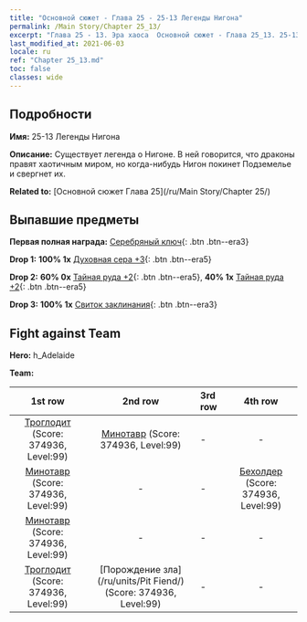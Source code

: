```yaml
---
title: "Основной сюжет - Глава 25 - 25-13 Легенды Нигона"
permalink: /Main Story/Chapter 25_13/
excerpt: "Глава 25 - 13. Эра хаоса  Основной сюжет - Глава 25_13. 25-13 Легенды Нигона"
last_modified_at: 2021-06-03
locale: ru
ref: "Chapter 25_13.md"
toc: false
classes: wide
---
```


## Подробности

 **Имя:** 25-13 Легенды Нигона

 **Описание:** Существует легенда о Нигоне. В ней говорится, что драконы правят хаотичным миром, но когда-нибудь Нигон покинет Подземелье и свергнет их.

 **Related to:** [Основной сюжет Глава 25](/ru/Main Story/Chapter 25/)

## Выпавшие предметы

 **Первая полная награда:** [Серебряный ключ](/ItemsRU/con_693/){: .btn .btn--era3}

 **Drop 1:** **100% 1x** [Духовная сера +3](/ItemsRU/mat_85/){: .btn .btn--era5}

 **Drop 2:** **60% 0x** [Тайная руда +2](/ItemsRU/mat_75/){: .btn .btn--era5}, **40% 1x** [Тайная руда +2](/ItemsRU/mat_75/){: .btn .btn--era5}

 **Drop 3:** **100% 1x** [Свиток заклинания](/ItemsRU/con_694/){: .btn .btn--era3}


## Fight against Team
 **Hero:** h_Adelaide

 **Team:**


  | 1st row | 2nd row | 3rd row | 4th row |
  |:----:|:----:|:----|:----:|
  | [Троглодит](/ru/units/Troglodyte/) (Score: 374936, Level:99)  | [Минотавр](/ru/units/Minotaur/) (Score: 374936, Level:99)  | - | - |
  | [Минотавр](/ru/units/Minotaur/) (Score: 374936, Level:99)  | - | - | [Бехолдер](/ru/units/Beholder/) (Score: 374936, Level:99)  |
  | [Минотавр](/ru/units/Minotaur/) (Score: 374936, Level:99)  | - | - | - |
  | [Троглодит](/ru/units/Troglodyte/) (Score: 374936, Level:99)  | [Порождение зла](/ru/units/Pit Fiend/) (Score: 374936, Level:99)  | - | - |


